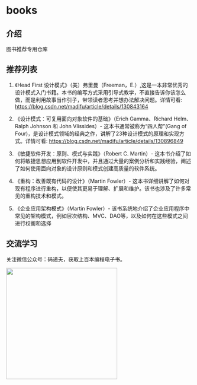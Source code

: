# books

## 介绍
图书推荐专用仓库

## 推荐列表
1. 《Head First 设计模式》（美）弗里曼（Freeman，E.）,这是一本非常优秀的设计模式入门书籍。本书的编写方式采用引导式教学，不直接告诉你该怎么做，而是利用故事当作引子，带领读者思考并想办法解决问题。详情可看: https://blog.csdn.net/madifu/article/details/130843164

2. 《设计模式：可复用面向对象软件的基础》（Erich Gamma、Richard Helm、Ralph Johnson 和 John Vlissides）- 这本书通常被称为“四人帮”(Gang of Four)，是设计模式领域的经典之作，讲解了23种设计模式的原理和实现方式。详情可看: https://blog.csdn.net/madifu/article/details/130896849

3. 《敏捷软件开发：原则、模式与实践》（Robert C. Martin）- 这本书介绍了如何将敏捷思想应用到软件开发中，并且通过大量的案例分析和实践经验，阐述了如何使用面向对象的设计原则和模式创建高质量的软件系统。
4. 《重构：改善既有代码的设计》（Martin Fowler）- 这本书详细讲解了如何对现有程序进行重构，以便使其更易于理解、扩展和维护。该书也涉及了许多常见的重构技术和模式。
5. 《企业应用架构模式》（Martin Fowler）- 该书系统地介绍了企业应用程序中常见的架构模式，例如层次结构、MVC、DAO等，以及如何在这些模式之间进行权衡和选择


## 交流学习
关注微信公众号：码递夫，获取上百本编程电子书。

<img src="http://img.hongniangyun.net/wx/p1.jpg" width="300"/><br>

